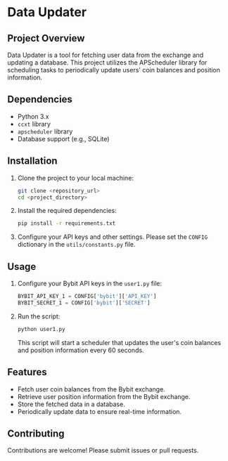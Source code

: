 # Data Updater

## Project Overview

Data Updater is a tool for fetching user data from the exchange and updating a database. This project utilizes the APScheduler library for scheduling tasks to periodically update users' coin balances and position information.

## Dependencies

- Python 3.x
- `ccxt` library
- `apscheduler` library
- Database support (e.g., SQLite)

## Installation

1. Clone the project to your local machine:

   ```bash
   git clone <repository_url>
   cd <project_directory>
   ```

2. Install the required dependencies:

   ```bash
   pip install -r requirements.txt
   ```

3. Configure your API keys and other settings. Please set the `CONFIG` dictionary in the `utils/constants.py` file.

## Usage

1. Configure your Bybit API keys in the `user1.py` file:

   ```python
   BYBIT_API_KEY_1 = CONFIG['bybit']['API_KEY']
   BYBIT_SECRET_1 = CONFIG['bybit']['SECRET']
   ```

2. Run the script:

   ```bash
   python user1.py
   ```

   This script will start a scheduler that updates the user's coin balances and position information every 60 seconds.

## Features

- Fetch user coin balances from the Bybit exchange.
- Retrieve user position information from the Bybit exchange.
- Store the fetched data in a database.
- Periodically update data to ensure real-time information.

## Contributing

Contributions are welcome! Please submit issues or pull requests.

